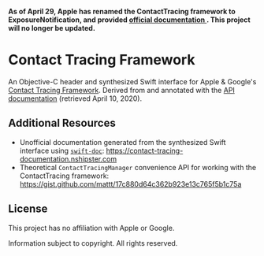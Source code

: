 **As of April 29, Apple has renamed the ContactTracing framework to ExposureNotification, and provided [official documentation ](https://developer.apple.com/documentation/exposurenotification). This project will no longer be updated.**

# Contact Tracing Framework

An Objective-C header and synthesized Swift interface for Apple & Google's
[Contact Tracing Framework][privacy-preserving contact tracing].
Derived from and annotated with the
[API documentation][contact tracing framework documentation]
(retrieved April 10, 2020).

## Additional Resources

- Unofficial documentation generated from
  the synthesized Swift interface using [`swift-doc`][swift-doc]:
  https://contact-tracing-documentation.nshipster.com
- Theoretical `ContactTracingManager` convenience API
  for working with the ContactTracing framework:
  https://gist.github.com/mattt/17c880d64c362b923e13c765f5b1c75a

## License

This project has no affiliation with Apple or Google.

Information subject to copyright.
All rights reserved.

[privacy-preserving contact tracing]: https://www.apple.com/covid19/contacttracing
[contact tracing framework documentation]: https://covid19-static.cdn-apple.com/applications/covid19/current/static/contact-tracing/pdf/ContactTracing-FrameworkDocumentation.pdf
[swift-doc]: https://github.com/SwiftDocOrg/swift-doc
